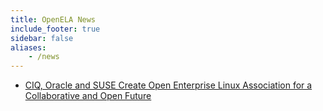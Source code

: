 ```yaml
---
title: OpenELA News
include_footer: true
sidebar: false
aliases:
    - /news
---
```


* [CIQ, Oracle and SUSE Create Open Enterprise Linux Association for a Collaborative and Open Future](/news/hello_world)
